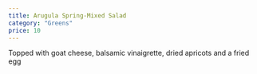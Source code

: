 ```yaml
---
title: Arugula Spring-Mixed Salad
category: "Greens"
price: 10
---
```

Topped with goat cheese, balsamic vinaigrette, dried apricots and a fried egg